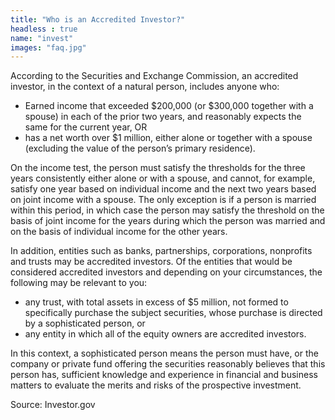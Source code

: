```yaml
---
title: "Who is an Accredited Investor?"
headless : true
name: "invest"
images: "faq.jpg"
---
```

According to the Securities and Exchange Commission, an accredited investor, in the context of a natural person, includes anyone who:
* Earned income that exceeded $200,000 (or $300,000 together with a spouse) in each of the prior two years, and reasonably expects the same for the current year, OR
* has a net worth over $1 million, either alone or together with a spouse (excluding the value of the person’s primary residence).

On the income test, the person must satisfy the thresholds for the three years consistently either alone or with a spouse, and cannot, for example, satisfy one year based on individual income and the next two years based on joint income with a spouse. The only exception is if a person is married within this period, in which case the person may satisfy the threshold on the basis of joint income for the years during which the person was married and on the basis of individual income for the other years.

In addition, entities such as banks, partnerships, corporations, nonprofits and trusts may be accredited investors. Of the entities that would be considered accredited investors and depending on your circumstances, the following may be relevant to you:

* any trust, with total assets in excess of $5 million, not formed to specifically purchase the subject securities, whose purchase is directed by a sophisticated person,  or
* any entity in which all of the equity owners are accredited investors.

In this context, a sophisticated person means the person must have, or the company or private fund offering the securities reasonably believes that this person has, sufficient knowledge and experience in financial and business matters to evaluate the merits and risks of the prospective investment.

Source: Investor.gov
